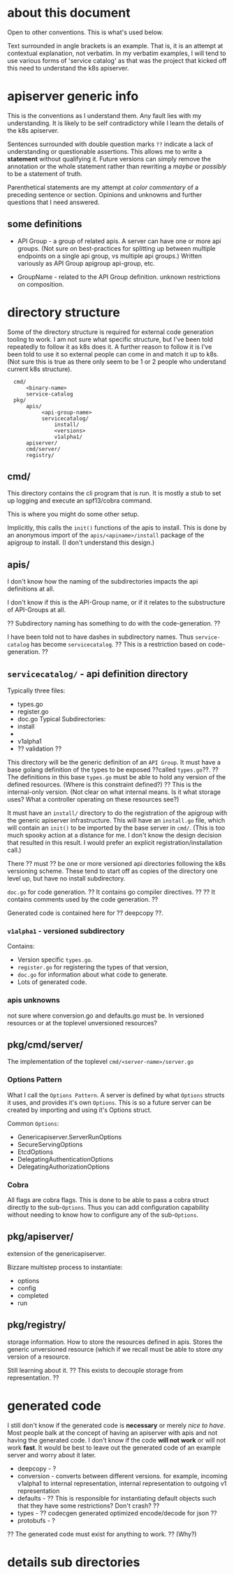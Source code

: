 
# about this document 

Open to other conventions. This is what's used below.

Text surrounded in angle brackets is an example. That is, it is an
attempt at contextual explanation, not verbatim. In my verbatim
examples, I will tend to use various forms of 'service catalog' as
that was the project that kicked off this need to understand the k8s
apiserver.

# apiserver generic info

This is the conventions as I understand them. Any fault lies with my
understanding. It is likely to be self contradictory while I learn the
details of the k8s apiserver. 

Sentences surrounded with double question marks `??` indicate a lack
of understanding or questionable assertions. This allows me to write a
**statement** without qualifying it. Future versions can simply remove
the annotation or the whole statement rather than rewriting a *maybe*
or *possibly* to be a statement of truth.

Parenthetical statements are my attempt at *color commentary* of a
preceding sentence or section. Opinions and unknowns and further
questions that I need answered.

## some definitions

 - API Group - a group of related apis. A server can have one or more
   api groups. (Not sure on best-practices for splitting up between
   multiple endpoints on a single api group, vs multiple api groups.)
   Written variously as API Group apigroup api-group, etc. 

 - GroupName - related to the API Group definition. unknown restrictions on composition.

# directory structure

Some of the directory structure is required for external code
generation tooling to work. I am not sure what specific structure, but
I've been told repeatedly to follow it as k8s does it. A further
reason to follow it is I've been told to use it so external people can
come in and match it up to k8s. (Not sure this is true as there only
seem to be 1 or 2 people who understand current k8s structure).


```
  cmd/
      <binary-name>
      service-catalog
  pkg/
      apis/
           <api-group-name>
           servicecatalog/
               install/
               <versions>
               v1alpha1/
      apiserver/
      cmd/server/
      registry/
```

## cmd/

This directory contains the cli program that is run. It is mostly a
stub to set up logging and execute an spf13/cobra command.

This is where you might do some other setup.

Implicitly, this calls the `init()` functions of the apis to
install. This is done by an anonymous import of the
`apis/<apiname>/install` package of the apigroup to install. (I don't
understand this design.)

## apis/

I don't know how the naming of the subdirectories impacts the api definitions at all. 

I don't know if this is the API-Group name, or if it relates to the substructure of API-Groups at all.

?? Subdirectory naming has something to do with the code-generation. ??

I have been told not to have dashes in subdirectory names. Thus
`service-catalog` has become `servicecatalog`. ?? This is a
restriction based on code-generation. ??

## `servicecatalog/` - api definition directory

Typically three files: 
 - types.go
 - register.go
 - doc.go
Typical Subdirectories:
 - install
 - <k8s-versions>
 - v1alpha1
 - ?? validation ??

This directory will be the generic definition of an `API Group`. It
must have a base golang definition of the types to be exposed ??called
`types.go`??. ?? The definitions in this base `types.go` must be able
to hold any version of the defined resources. (Where is this
constraint defined?) ?? This is the internal-only version. (Not clear
on what internal means. Is it what storage uses?  What a controller
operating on these resources see?)

It must have an `install/` directory to do the registration of the
apigroup with the generic apiserver infrastructure. This will have an
`install.go` file, which will contain an `init()` to be imported by
the base server in `cmd/`. (This is too much spooky action at a
distance for me. I don't know the design decision that resulted in
this result. I would prefer an explicit registration/installation
call.)

There ?? must ?? be one or more versioned api directories following
the k8s versioning scheme. These tend to start off as copies of the
directory one level up, but have no install subdirectory. 

`doc.go` for code generation. ?? It contains go compiler
directives. ?? ?? It contains comments used by the code generation. ??

Generated code is contained here for ?? deepcopy ??.

### `v1alpha1` - versioned subdirectory

Contains:
 - Version specific `types.go`.
 - `register.go` for registering the types of that version,
 - `doc.go` for information about what code to generate.
 - Lots of generated code. 

### apis unknowns

not sure where conversion.go and defaults.go must be. In versioned
resources or at the toplevel unversioned resources?

## pkg/cmd/server/

The implementation of the toplevel `cmd/<server-name>/server.go` 

### Options Pattern
What I call the `Options Pattern`. A server is defined by what
`Options` structs it uses, and provides it's own `Options`. This is so
a future server can be created by importing and using it's Options
struct. 

Common `Options`:
 - Genericapiserver.ServerRunOptions
 - SecureServingOptions
 - EtcdOptions
 - DelegatingAuthenticationOptions
 - DelegatingAuthorizationOptions
 
### Cobra

All flags are cobra flags. This is done to be able to pass a cobra
struct directly to the sub-`Options`. Thus you can add configuration
capability without needing to know how to configure any of the
sub-`Options`.

## pkg/apiserver/

extension of the genericapiserver. 

Bizzare multistep process to instantiate:
 - options
 - config
 - completed
 - run

## pkg/registry/

storage information. How to store the resources defined in
apis. Stores the generic unversioned resource (which if we recall must
be able to store *any* version of a resource.

Still learning about it. ?? This exists to decouple storage from
representation. ??

# generated code

I still don't know if the generated code is **necessary** or merely
*nice to have*. Most people balk at the concept of having an apiserver
with apis and not having the generated code. I don't know if the code
**will not work** or will not work **fast**. It would be best to
leave out the generated code of an example server and worry about it
later.

 - deepcopy - ?
 - conversion - converts between different versions. for example,
   incoming v1alpha1 to internal representation, internal
   representation to outgoing v1 representation
 - defaults - ?? This is responsible for instantiating default objects such that they have some restrictions? Don't crash? ??
 - types - ?? codecgen generated optimized encode/decode for json ??
 - protobufs - ? 

?? The generated code must exist for anything to work. ?? (Why?)

# details sub directories

